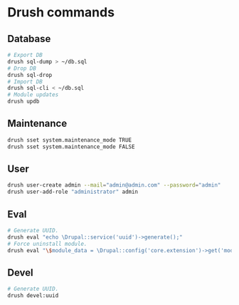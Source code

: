 # Drush commands

## Database

```sh
# Export DB
drush sql-dump > ~/db.sql
# Drop DB
drush sql-drop
# Import DB
drush sql-cli < ~/db.sql
# Module updates
drush updb
```

## Maintenance
 ```sh
drush sset system.maintenance_mode TRUE
drush sset system.maintenance_mode FALSE
```

## User

```sh
drush user-create admin --mail="admin@admin.com" --password="admin"
drush user-add-role "administrator" admin
```

## Eval
```sh
# Generate UUID.
drush eval "echo \Drupal::service('uuid')->generate();"
# Force uninstall module.
drush eval "\$module_data = \Drupal::config('core.extension')->get('module'); unset(\$module_data['MODULE_NAME']); \Drupal::configFactory()->getEditable('core.extension')->set('module', \$module_data)->save();"
```

## Devel

```sh
# Generate UUID.
drush devel:uuid
```
